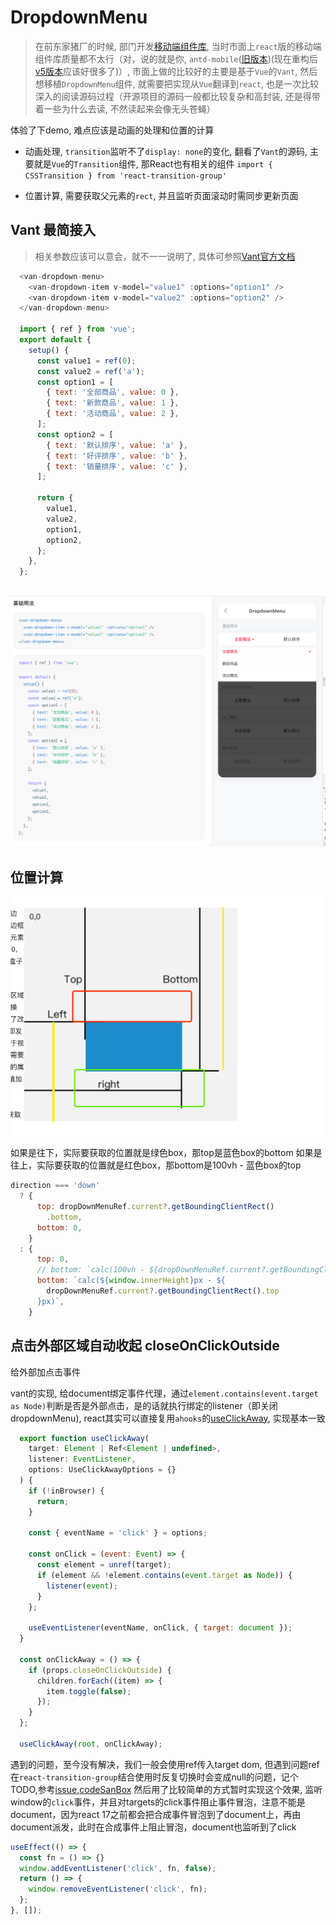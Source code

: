 # DropdownMenu

> 在前东家猪厂的时候, 部门开发[移动端组件库](https://nsfi.github.io/fishd-mobile-site/index.html#/zh-CN/components/dropdown), 当时市面上```react```版的移动端组件库质量都不太行（对，说的就是你, ```antd-mobile```([旧版本](https://antd-mobile-doc-v2.gitee.io/docs/react/introduce-cn))(现在重构后[v5版本](https://mobile.ant.design/zh)应该好很多了)）, 市面上做的比较好的主要是基于```Vue```的```Vant```, 然后想移植```DropdownMenu```组件, 就需要把实现从```Vue```翻译到```react```, 也是一次比较深入的阅读源码过程（开源项目的源码一般都比较复杂和高封装, 还是得带着一些为什么去读, 不然读起来会像无头苍蝇）

体验了下demo, 难点应该是动画的处理和位置的计算

* 动画处理, ```transition```监听不了```display: none```的变化, 翻看了```Vant```的源码, 主要就是```Vue```的```Transition```组件, 那React也有相关的组件
  ```import { CSSTransition } from 'react-transition-group'```

* 位置计算, 需要获取父元素的```rect```, 并且监听页面滚动时需同步更新页面

## Vant 最简接入

> 相关参数应该可以意会，就不一一说明了, 具体可参照[Vant官方文档](https://youzan.github.io/vant/v3/#/zh-CN/dropdown-menu)

```js
  <van-dropdown-menu>
    <van-dropdown-item v-model="value1" :options="option1" />
    <van-dropdown-item v-model="value2" :options="option2" />
  </van-dropdown-menu>

  import { ref } from 'vue';
  export default {
    setup() {
      const value1 = ref(0);
      const value2 = ref('a');
      const option1 = [
        { text: '全部商品', value: 0 },
        { text: '新款商品', value: 1 },
        { text: '活动商品', value: 2 },
      ];
      const option2 = [
        { text: '默认排序', value: 'a' },
        { text: '好评排序', value: 'b' },
        { text: '销量排序', value: 'c' },
      ];

      return {
        value1,
        value2,
        option1,
        option2,
      };
    },
  };
  
```
![效果图](https://raw.githubusercontent.com/zrj1031/blogPic/main/20211019172018.png)

## 位置计算

![计算图](https://raw.githubusercontent.com/zrj1031/blogPic/main/20211019195028.png)

如果是往下，实际要获取的位置就是绿色box，那top是蓝色box的bottom
如果是往上，实际要获取的位置就是红色box，那bottom是100vh - 蓝色box的top

```js
direction === 'down'
  ? {
      top: dropDownMenuRef.current?.getBoundingClientRect()
        .bottom,
      bottom: 0,
    }
  : {
      top: 0,
      // bottom: `calc(100vh - ${dropDownMenuRef.current?.getBoundingClientRect().top}px)`,
      bottom: `calc(${window.innerHeight}px - ${
        dropDownMenuRef.current?.getBoundingClientRect().top
      }px)`,
    }
```

## 点击外部区域自动收起 closeOnClickOutside

给外部加点击事件

vant的实现, 给document绑定事件代理，通过```element.contains(event.target as Node)```判断是否是外部点击，是的话就执行绑定的listener（即关闭dropdownMenu), react其实可以直接复用```ahooks```的[useClickAway](https://ahooks.js.org/zh-CN/hooks/dom/use-click-away), 实现基本一致

```js
  export function useClickAway(
    target: Element | Ref<Element | undefined>,
    listener: EventListener,
    options: UseClickAwayOptions = {}
  ) {
    if (!inBrowser) {
      return;
    }

    const { eventName = 'click' } = options;

    const onClick = (event: Event) => {
      const element = unref(target);
      if (element && !element.contains(event.target as Node)) {
        listener(event);
      }
    };

    useEventListener(eventName, onClick, { target: document });
  }

  const onClickAway = () => {
    if (props.closeOnClickOutside) {
      children.forEach((item) => {
        item.toggle(false);
      });
    }
  };

  useClickAway(root, onClickAway);

```

遇到的问题，至今没有解决，我们一般会使用ref传入target dom, 但遇到问题ref在```react-transition-group```结合使用时反复切换时会变成null的问题，记个TODO,参考[issue](https://github.com/reactjs/react-transition-group/issues/766),[codeSanBox](https://codesandbox.io/s/nice-ritchie-936j3?file=/index.js) 然后用了比较简单的方式暂时实现这个效果, 监听window的```click```事件，并且对targets的click事件阻止事件冒泡，注意不能是document，因为react 17之前都会把合成事件冒泡到了document上，再由document派发，此时在合成事件上阻止冒泡，document也监听到了click

```js
useEffect(() => {
  const fn = () => {}
  window.addEventListener('click', fn, false);
  return () => {
    window.removeEventListener('click', fn);
  };
}, []);
```

